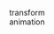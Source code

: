 <!DOCTYPE html>
<html>

<head>
	<meta charset="utf-8">
	<title>event位置</title>
	<style>
			#hue,#saturation,#value{
				height:300px;
				width:10px;
				padding:10px;
				margin:20px;
				display:inline-block;
			}
			#hue{
				background:linear-gradient(to bottom, #f00 0%, #ff0 17%, #0f0 33%, #0ff 50%, #00f 67%, #f0f 83%, #f00 100%);
			}

			#saturation{
				width:100px;
				background: green;
				position:relative;
			}
			.saturation__white,.saturation__black{
				position: absolute;
				top: 0;
				left: 0;
				right: 0;
				bottom: 0;
			}
			.saturation__white{
				background: linear-gradient(to right, #fff, rgba(255, 255, 255, 0));
			}
			.saturation__black{
				background: linear-gradient(to top, #000, rgba(0, 0, 0, 0));
			}

			#value{
				background:linear-gradient(to top, rgba(255, 69, 0, 0) 0%, rgb(255, 69, 0, 1) 100%);
			}
			
	</style>
</head>

<body>
	<!-- 色调 -->
	<div id="hue" onclick="getHue()"></div>
	<!-- 饱和度 -->
	<div id="saturation" onclick="getHue()">
		<div class="saturation__white"></div>
		<div class="saturation__black"></div>
	</div>
	<!-- 透明度 -->
	<div id="value"></div>
	<script>
		function getHue(){
			var e = window.event || arguments.callee.caller.arguments[0];
			console.log('clientWidth ',e.target.clientWidth);
			console.log('clientHeight ',e.target.clientHeight);
			console.log('pageX ',e.pageX);
			console.log('pageY ',e.pageY);
			console.log('offsetX ',e.offsetX);
			console.log('offsetY ',e.offsetY);
			console.log('e.clientX ',e.clientX);
			console.log('e.clientY ',e.clientY);

			var rect = e.target.getBoundingClientRect();
			console.log('getBoundingClientRect ',rect,rect.top,rect.right,rect.bottom,rect.left);
			
		}
	</script>
</body>

</html>
<!DOCTYPE html>
<html>
<head> 
<meta charset="utf-8"> 
<title>animation tranform</title> 
<style>
  #box1 {
    height: 100px;
    width: 100px;
    left:200px;
    background: green;
    /* transition: background 2s ease,transform 2s ease-in 1s; */
    transform:translate3d(50px, 0, 0);
    transition:transform 3s ease-in-out ;
    /*transition-property transition-duration transition-timing-function运动速率*/
  }
  /* #box1:hover{background:red;transform:rotate(180deg) scale(.5,.5);} */
  #box1:hover{transform:translate3d(100px, 0, 0);}

  .box2 {
    height:100px;width:100px;border:15px solid black;
    animation: changebox 10s ease-in-out  3 alternate paused;
    /*animation-name animation-duration animation-timing-function 
    animation-delay animation-iteration-count循环资料 animation-direction动画方式*/
    /*
      animation-iteration-count = infinite | number

      animation-fill-mode(定义元素动画结束以后或者未开始的元素样式)
      默认值为none，标示，不会在动画结束或者未开始时给元素 添加样式 
      （1）forwards:表示动画结束后，元素直接接使用当前样式。
      （2）backwards:表示在动画延迟时间元素使用关键帧中from的属性值或者to属性值（当animation-direction为reverse或者alternate-reverse时）
          

      animation-direction: normal 正序播放
      animation-direction: reverse 倒序播放
      animation-direction: alternate 交替播放
      animation-direction: alternate-reverse 反向交替播放

      animation-play-state = running | paused
    */
  }
  .box2:hover {
    animation-play-state: running;
  }
  @keyframes changebox {
    10% {  background:red;  }
    50% {  width:80px;  }
    70% {  border:15px solid yellow;  }
    100% {  width:180px;  height:180px;  }

    /* from {left:0px;}
    to {left:200px;} */
  }
</style>
</head>
<body>
<div>

  <div id="box1">transform</div>
  <div class="box2">animation</div>

</div>

<script>
 

</script>

</body>
</html>
